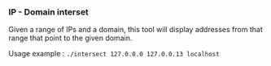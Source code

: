 ### IP - Domain interset

Given a range of IPs and a domain, this tool will display addresses from that range that point to the given domain.

Usage example : `./intersect 127.0.0.0 127.0.0.13 localhost`

